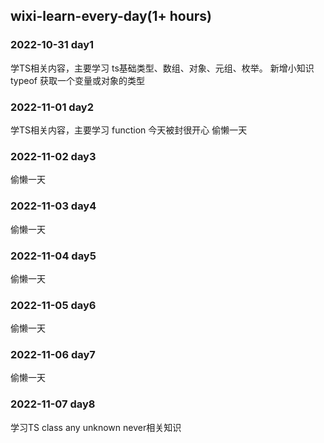 ## wixi-learn-every-day(1+ hours)

### 2022-10-31 day1
学TS相关内容，主要学习 ts基础类型、数组、对象、元组、枚举。
新增小知识 typeof 获取一个变量或对象的类型

### 2022-11-01 day2
学TS相关内容，主要学习 function
今天被封很开心 偷懒一天

### 2022-11-02 day3
偷懒一天

### 2022-11-03 day4
偷懒一天

### 2022-11-04 day5
偷懒一天

### 2022-11-05 day6
偷懒一天

### 2022-11-06 day7
偷懒一天

### 2022-11-07 day8
学习TS class any unknown never相关知识